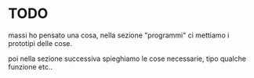 **TODO**
========

massi ho pensato una cosa, nella sezione "programmi" ci mettiamo i prototipi delle cose.

poi nella sezione successiva spieghiamo le cose necessarie, tipo qualche funzione etc..